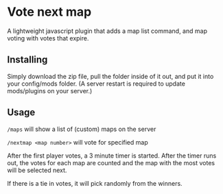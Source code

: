 # Vote next map

A lightweight javascript plugin that adds a map list command, and map voting with votes that expire.

## Installing

Simply download the zip file, pull the folder inside of it out, and put it into your config/mods folder.
(A server restart is required to update mods/plugins on your server.)

## Usage

`/maps` will show a list of (custom) maps on the server

`/nextmap <map number>` will vote for specified map

After the first player votes, a 3 minute timer is started. After the timer runs out, the votes for each map are counted and the map with the most votes will be selected next.

If there is a tie in votes, it will pick randomly from the winners.

